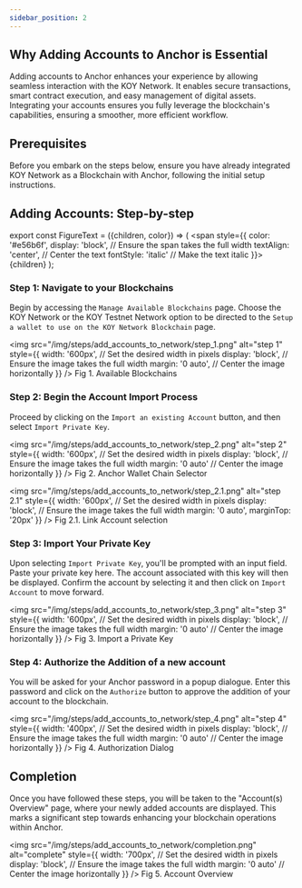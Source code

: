 ```yaml
---
sidebar_position: 2
---
```


## Why Adding Accounts to Anchor is Essential

Adding accounts to Anchor enhances your experience by allowing seamless interaction with the KOY Network. It enables secure transactions, smart contract execution, and easy management of digital assets. Integrating your accounts ensures you fully leverage the blockchain's capabilities, ensuring a smoother, more efficient workflow.

## Prerequisites

Before you embark on the steps below, ensure you have already integrated KOY Network as a Blockchain with Anchor, following the initial setup instructions.

## Adding Accounts: Step-by-step

export const FigureText = ({children, color}) => (
<span
style={{
      color: '#e56b6f',
      display: 'block', // Ensure the span takes the full width
      textAlign: 'center', // Center the text
      fontStyle: 'italic' // Make the text italic
    }}>
{children}
</span>
);

### Step 1: Navigate to your Blockchains

Begin by accessing the `Manage Available Blockchains` page. Choose the KOY Network or the KOY Testnet Network option to be directed to the `Setup a wallet to use on the KOY Network Blockchain` page.

<img
src="/img/steps/add_accounts_to_network/step_1.png"
alt="step 1"
style={{
      width: '600px', // Set the desired width in pixels
      display: 'block', // Ensure the image takes the full width
      margin: '0 auto', // Center the image horizontally
    }}
/>
<FigureText>Fig 1. Available Blockchains</FigureText>

### Step 2: Begin the Account Import Process

Proceed by clicking on the `Import an existing Account` button, and then select `Import Private Key`.

<img
src="/img/steps/add_accounts_to_network/step_2.png"
alt="step 2"
style={{
      width: '600px', // Set the desired width in pixels
      display: 'block', // Ensure the image takes the full width
      margin: '0 auto' // Center the image horizontally
    }}
/>
<FigureText>Fig 2. Anchor Wallet Chain Selector</FigureText>

<img
src="/img/steps/add_accounts_to_network/step_2.1.png"
alt="step 2.1"
style={{
      width: '600px', // Set the desired width in pixels
      display: 'block', // Ensure the image takes the full width
      margin: '0 auto',
      marginTop: '20px'
    }}
/>
<FigureText>Fig 2.1. Link Account selection</FigureText>

### Step 3: Import Your Private Key

Upon selecting `Import Private Key`, you'll be prompted with an input field. Paste your private key here. The account associated with this key will then be displayed. Confirm the account by selecting it and then click on `Import Account` to move forward.

<img
src="/img/steps/add_accounts_to_network/step_3.png"
alt="step 3"
style={{
      width: '600px', // Set the desired width in pixels
      display: 'block', // Ensure the image takes the full width
      margin: '0 auto' // Center the image horizontally
    }}
/>
<FigureText>Fig 3. Import a Private Key</FigureText>

### Step 4: Authorize the Addition of a new account

You will be asked for your Anchor password in a popup dialogue. Enter this password and click on the `Authorize` button to approve the addition of your account to the blockchain.

<img
src="/img/steps/add_accounts_to_network/step_4.png"
alt="step 4"
style={{
      width: '400px', // Set the desired width in pixels
      display: 'block', // Ensure the image takes the full width
      margin: '0 auto' // Center the image horizontally
    }}
/>
<FigureText>Fig 4. Authorization Dialog</FigureText>

## Completion

Once you have followed these steps, you will be taken to the "Account(s) Overview" page, where your newly added accounts are displayed. This marks a significant step towards enhancing your blockchain operations within Anchor.

<img
src="/img/steps/add_accounts_to_network/completion.png"
alt="complete"
style={{
      width: '700px', // Set the desired width in pixels
      display: 'block', // Ensure the image takes the full width
      margin: '0 auto' // Center the image horizontally
    }}
/>
<FigureText>Fig 5. Account Overview</FigureText>
